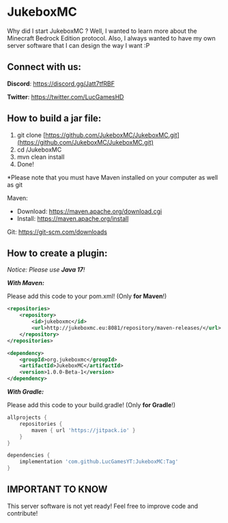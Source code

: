 # JukeboxMC
Why did I start JukeboxMC ?
Well, I wanted to learn more about the Minecraft Bedrock Edition protocol. Also, I always wanted to have my own server software that I can design the way I want :P

## Connect with us:
__Discord__: https://discord.gg/Jatt7tfRBF

__Twitter__: https://twitter.com/LucGamesHD

## How to build a jar file:
1. git clone [https://github.com/JukeboxMC/JukeboxMC.git](https://github.com/JukeboxMC/JukeboxMC.git)
2. cd /JukeboxMC
3. mvn clean install
4. Done!

*Please note that you must have Maven installed on your computer as well as git

Maven:
- Download: https://maven.apache.org/download.cgi
- Install: https://maven.apache.org/install

Git: https://git-scm.com/downloads

## How to create a plugin:

_Notice: Please use **Java 17**!_

**_With Maven:_**

Please add this code to your pom.xml! (Only **for Maven**!)

```xml
<repositories>
    <repository>
        <id>jukeboxmc</id>
        <url>http://jukeboxmc.eu:8081/repository/maven-releases/</url>
    </repository>
</repositories>

<dependency>
    <groupId>org.jukeboxmc</groupId>
    <artifactId>JukeboxMC</artifactId>
    <version>1.0.0-Beta-1</version>
</dependency>
```
**_With Gradle:_**

Please add this code to your build.gradle! (Only **for Gradle**!)

```groovy
allprojects {
    repositories {
        maven { url 'https://jitpack.io' }
    }
}

dependencies {
    implementation 'com.github.LucGamesYT:JukeboxMC:Tag'
}
```

## IMPORTANT TO KNOW
This server software is not yet ready! Feel free to improve code and contribute!
